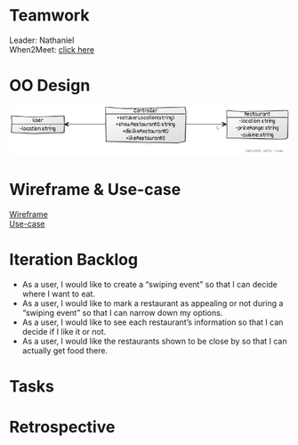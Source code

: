 # Teamwork
Leader: Nathaniel  
When2Meet: [click here](https://www.when2meet.com/?11139749-jH8B8)
# OO Design
![UML Diagram](assets/UML%20Diagram.png)
# Wireframe & Use-case
[Wireframe](./iteration1_wireframe.png)  
[Use-case](./iteration1_usecase.md)
# Iteration Backlog

- As a user, I would like to create a “swiping event” so that I can decide where I want to eat.
- As a user, I would like to mark a restaurant as appealing or not during a “swiping event” so that I can narrow down my options.
- As a user, I would like to see each restaurant’s information so that I can decide if I like it or not.
- As a user, I would like the restaurants shown to be close by so that I can actually get food there.

# Tasks

# Retrospective
